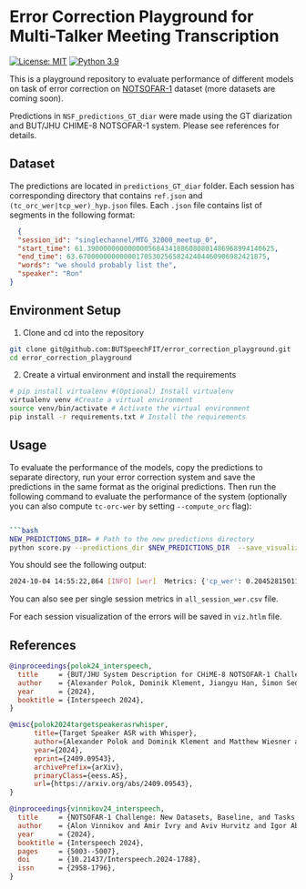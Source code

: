 # Error Correction Playground for Multi-Talker Meeting Transcription

[![License: MIT](https://img.shields.io/badge/License-MIT-yellow.svg)](https://opensource.org/licenses/MIT)
[![Python 3.9](https://img.shields.io/badge/python-3.9-blue.svg)](https://www.python.org/downloads/release/python-390/)

This is a playground repository to evaluate performance of different models on task of error correction
on [NOTSOFAR-1](https://www.chimechallenge.org/current/task2/index) dataset (more datasets are coming soon).

Predictions in `NSF_predictions_GT_diar` were made using the GT diarization and BUT/JHU CHIME-8 NOTSOFAR-1 system. Please
see references for details.

## Dataset

The predictions are located in `predictions_GT_diar` folder. Each session has corresponding directory that
contains `ref.json` and `(tc_orc_wer|tcp_wer)_hyp.json` files. Each `.json` file contains list of segments in the
following format:

```json
  {
  "session_id": "singlechannel/MTG_32000_meetup_0",
  "start_time": 61.3900000000000005684341886080801486968994140625,
  "end_time": 63.6700000000000017053025658242404460906982421875,
  "words": "we should probably list the",
  "speaker": "Ron"
}
```

## Environment Setup

1. Clone and cd into the repository

```bash
git clone git@github.com:BUTSpeechFIT/error_correction_playground.git
cd error_correction_playground
```
2. Create a virtual environment and install the requirements
```bash
# pip install virtualenv #(Optional) Install virtualenv
virtualenv venv #Create a virtual environment
source venv/bin/activate # Activate the virtual environment
pip install -r requirements.txt # Install the requirements
```

## Usage

To evaluate the performance of the models, copy the predictions to separate directory, run your error correction system
and save the predictions in the same format as the original predictions. Then run the following command to evaluate the
performance of the system (optionally you can also compute `tc-orc-wer` by setting `--compute_orc` flag):

```bash

```bash
NEW_PREDICTIONS_DIR= # Path to the new predictions directory
python score.py --predictions_dir $NEW_PREDICTIONS_DIR  --save_visualizations --collar 5 --text_norm chime8
```

You should see the following output:

```bash
2024-10-04 14:55:22,864 [INFO] [wer]  Metrics: {'cp_wer': 0.20452815011744505, 'cp_errors': 315.63125, 'cp_length': 1473.375, 'cp_insertions': 93.96875, 'cp_deletions': 51.79375, 'cp_substitutions': 169.86875, 'cp_missed_speaker': 0.0, 'cp_falarm_speaker': 0.0, 'cp_scored_speaker': 4.7375, 'tcp_wer': 0.20863855882623233, 'tcp_errors': 322.075, 'tcp_length': 1473.375, 'tcp_insertions': 99.88125, 'tcp_deletions': 57.70625, 'tcp_substitutions': 164.4875, 'tcp_missed_speaker': 0.0, 'tcp_falarm_speaker': 0.0, 'tcp_scored_speaker': 4.7375, 'tcorc_wer': 0.20292262780954032, 'tcorc_errors': 312.3625, 'tcorc_length': 1473.375, 'tcorc_insertions': 92.4875, 'tcorc_deletions': 51.9625, 'tcorc_substitutions': 167.9125}
```
You can also see per single session metrics in `all_session_wer.csv` file.

For each session visualization of the errors will be saved in `viz.htlm` file.

## References

```bibtex
@inproceedings{polok24_interspeech,
  title     = {BUT/JHU System Description for CHiME-8 NOTSOFAR-1 Challenge},
  author    = {Alexander Polok, Dominik Klement, Jiangyu Han, Šimon Sedláček, Bolaji Yusuf, Matthew Maciejewski, Matthew Wiesner, Lukáš Burget},
  year      = {2024},
  booktitle = {Interspeech 2024},
}

@misc{polok2024targetspeakerasrwhisper,
      title={Target Speaker ASR with Whisper}, 
      author={Alexander Polok and Dominik Klement and Matthew Wiesner and Sanjeev Khudanpur and Jan Černocký and Lukáš Burget},
      year={2024},
      eprint={2409.09543},
      archivePrefix={arXiv},
      primaryClass={eess.AS},
      url={https://arxiv.org/abs/2409.09543}, 
}
```

```bibtex
@inproceedings{vinnikov24_interspeech,
  title     = {NOTSOFAR-1 Challenge: New Datasets, Baseline, and Tasks for Distant Meeting Transcription},
  author    = {Alon Vinnikov and Amir Ivry and Aviv Hurvitz and Igor Abramovski and Sharon Koubi and Ilya Gurvich and Shai Peer and Xiong Xiao and Benjamin Martinez Elizalde and Naoyuki Kanda and Xiaofei Wang and Shalev Shaer and Stav Yagev and Yossi Asher and Sunit Sivasankaran and Yifan Gong and Min Tang and Huaming Wang and Eyal Krupka},
  year      = {2024},
  booktitle = {Interspeech 2024},
  pages     = {5003--5007},
  doi       = {10.21437/Interspeech.2024-1788},
  issn      = {2958-1796},
}
```
